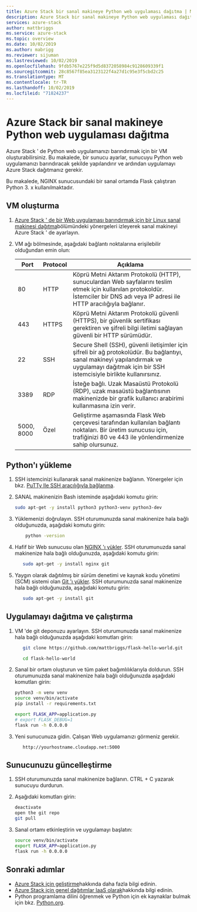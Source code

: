 ```yaml
---
title: Azure Stack bir sanal makineye Python web uygulaması dağıtma | Microsoft Docs
description: Azure Stack bir sanal makineye Python web uygulaması dağıtın.
services: azure-stack
author: mattbriggs
ms.service: azure-stack
ms.topic: overview
ms.date: 10/02/2019
ms.author: mabrigg
ms.reviewer: sijuman
ms.lastreviewed: 10/02/2019
ms.openlocfilehash: 9fdb5767e225f9d5d8372058984c9128609339f1
ms.sourcegitcommit: 28c8567f85ea3123122f4a27d1c95e3f5cbd2c25
ms.translationtype: MT
ms.contentlocale: tr-TR
ms.lasthandoff: 10/02/2019
ms.locfileid: "71824237"
---
```

# <a name="deploy-a-python-web-app-to-a-vm-in-azure-stack"></a>Azure Stack bir sanal makineye Python web uygulaması dağıtma

Azure Stack ' de Python web uygulamanızı barındırmak için bir VM oluşturabilirsiniz. Bu makalede, bir sunucu ayarlar, sunucuyu Python web uygulamanızı barındıracak şekilde yapılandırır ve ardından uygulamayı Azure Stack dağıtmanız gerekir.

Bu makalede, NGINX sunucusundaki bir sanal ortamda Flask çalıştıran Python 3. x kullanılmaktadır.

## <a name="create-a-vm"></a>VM oluşturma

1. [Azure Stack ' de bir Web uygulaması barındırmak için bir Linux sanal makinesi dağıtma](azure-stack-dev-start-howto-deploy-linux.md)bölümündeki yönergeleri izleyerek sanal makineyi Azure Stack ' de ayarlayın.

2. VM ağı bölmesinde, aşağıdaki bağlantı noktalarına erişilebilir olduğundan emin olun:

    | Port | Protocol | Açıklama |
    | --- | --- | --- |
    | 80 | HTTP | Köprü Metni Aktarım Protokolü (HTTP), sunuculardan Web sayfalarını teslim etmek için kullanılan protokoldür. İstemciler bir DNS adı veya IP adresi ile HTTP aracılığıyla bağlanır. |
    | 443 | HTTPS | Köprü Metni Aktarım Protokolü güvenli (HTTPS), bir güvenlik sertifikası gerektiren ve şifreli bilgi iletimi sağlayan güvenli bir HTTP sürümüdür. |
    | 22 | SSH | Secure Shell (SSH), güvenli iletişimler için şifreli bir ağ protokolüdür. Bu bağlantıyı, sanal makineyi yapılandırmak ve uygulamayı dağıtmak için bir SSH istemcisiyle birlikte kullanırsınız. |
    | 3389 | RDP | İsteğe bağlı. Uzak Masaüstü Protokolü (RDP), uzak masaüstü bağlantısının makinenizde bir grafik kullanıcı arabirimi kullanmasına izin verir.   |
    | 5000, 8000 | Özel | Geliştirme aşamasında Flask Web çerçevesi tarafından kullanılan bağlantı noktaları. Bir üretim sunucusu için, trafiğinizi 80 ve 443 ile yönlendirmenize sahip olursunuz. |

## <a name="install-python"></a>Python'ı yükleme

1. SSH istemcinizi kullanarak sanal makinenize bağlanın. Yönergeler için bkz. [PuTTy Ile SSH aracılığıyla bağlanma](azure-stack-dev-start-howto-ssh-public-key.md#connect-with-ssh-by-using-putty).
2. SANAL makinenizin Bash isteminde aşağıdaki komutu girin:

    ```bash  
    sudo apt-get -y install python3 python3-venv python3-dev
    ```

3. Yüklemenizi doğrulayın. SSH oturumunuzda sanal makinenize hala bağlı olduğunuzda, aşağıdaki komutu girin:

    ```bash  
        python -version
    ```

3. Hafif bir Web sunucusu olan [NGINX 'ı yükler](https://www.nginx.com/resources/wiki/). SSH oturumunuzda sanal makinenize hala bağlı olduğunuzda, aşağıdaki komutu girin:

    ```bash  
       sudo apt-get -y install nginx git
    ```

4. Yaygın olarak dağıtılmış bir sürüm denetimi ve kaynak kodu yönetimi (SCM) sistemi olan [Git 'ı yükler](https://git-scm.com). SSH oturumunuzda sanal makinenize hala bağlı olduğunuzda, aşağıdaki komutu girin:

    ```bash  
       sudo apt-get -y install git
    ```

## <a name="deploy-and-run-the-app"></a>Uygulamayı dağıtma ve çalıştırma

1. VM 'de git deponuzu ayarlayın. SSH oturumunuzda sanal makinenize hala bağlı olduğunuzda aşağıdaki komutları girin:

    ```bash  
       git clone https://github.com/mattbriggs/flask-hello-world.git
    
       cd flask-hello-world
    ```

2. Sanal bir ortam oluşturun ve tüm paket bağımlılıklarıyla doldurun. SSH oturumunuzda sanal makinenize hala bağlı olduğunuzda aşağıdaki komutları girin:

    ```bash  
    python3 -m venv venv
    source venv/bin/activate
    pip install -r requirements.txt
    
    export FLASK_APP=application.py
    # export FLASK_DEBUG=1 
    flask run -h 0.0.0.0
    ```

3. Yeni sunucunuza gidin. Çalışan Web uygulamanızı görmeniz gerekir.

    ```HTTP  
       http://yourhostname.cloudapp.net:5000
    ```

## <a name="update-your-server"></a>Sunucunuzu güncelleştirme

1. SSH oturumunuzda sanal makinenize bağlanın. CTRL + C yazarak sunucuyu durdurun.

2. Aşağıdaki komutları girin:

    ```bash  
    deactivate
    open the git repo
    git pull
    ```

3. Sanal ortamı etkinleştirin ve uygulamayı başlatın:

    ```bash  
    source venv/bin/activate
    export FLASK_APP=application.py
    flask run -h 0.0.0.0
    ```

## <a name="next-steps"></a>Sonraki adımlar

- [Azure Stack için geliştirme](azure-stack-dev-start.md)hakkında daha fazla bilgi edinin.
- [Azure Stack için genel dağıtımlar IaaS olarak](azure-stack-dev-start-deploy-app.md)hakkında bilgi edinin.
- Python programlama dilini öğrenmek ve Python için ek kaynaklar bulmak için bkz. [Python.org](https://www.python.org).
